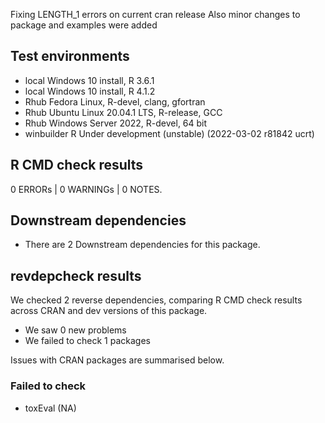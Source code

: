 Fixing LENGTH_1 errors on current cran release
Also minor changes to package and examples were added

## Test environments

* local Windows 10 install, R 3.6.1
* local Windows 10 install, R 4.1.2
* Rhub Fedora Linux, R-devel, clang, gfortran
* Rhub Ubuntu Linux 20.04.1 LTS, R-release, GCC
* Rhub Windows Server 2022, R-devel, 64 bit
* winbuilder R Under development (unstable) (2022-03-02 r81842 ucrt)

## R CMD check results

0 ERRORs | 0 WARNINGs | 0 NOTES.

## Downstream dependencies

* There are 2 Downstream dependencies for this package.

## revdepcheck results

We checked 2 reverse dependencies, comparing R CMD check results across CRAN and dev versions of this package.

 * We saw 0 new problems
 * We failed to check 1 packages

Issues with CRAN packages are summarised below.

### Failed to check

* toxEval (NA)